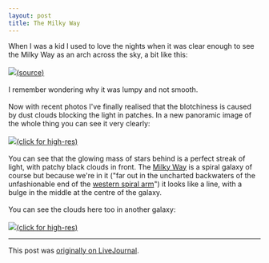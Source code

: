 ```yaml
---
layout: post
title: The Milky Way
---
```


<div class="entry-item s2-entrytext">When I was a kid I used to love the nights when it was clear enough to see the Milky Way as an arch across the sky, a bit like this:<br/><br/><a href="http://www.panoramio.com/photo/5177963" rel="nofollow"><img src="http://mw2.google.com/mw-panoramio/photos/medium/5177963.jpg"/>(source)</a><br/><br/>I remember wondering why it was lumpy and not smooth.<br/><br/>Now with recent photos I've finally realised that the blotchiness is caused by dust clouds blocking the light in patches. In a new panoramic image of the whole thing you can see it very clearly:<br/><br/><a href="http://www.eso.org/gallery/v/ESOPIA/Galaxies/phot-32a-09-fullres.tif.html" rel="nofollow"><img src="http://upload.wikimedia.org/wikipedia/commons/0/0a/Milkyway_pan1.jpg"/>(click for high-res)</a><br/><br/>You can see that the glowing mass of stars behind is a perfect streak of light, with patchy black clouds in front. The <a href="http://en.wikipedia.org/wiki/Milky_Way" rel="nofollow">Milky Way</a> is a spiral galaxy of course but because we're in it ("far out in the uncharted backwaters of the unfashionable end of the <a href="http://en.wikipedia.org/wiki/File:236084main_MilkyWay-full-annotated.jpg" rel="nofollow">western spiral arm</a>") it looks like a line, with a bulge in the middle at the centre of the galaxy.<br/><br/>You can see the clouds here too in another galaxy:<br/><br/><a href="http://en.wikipedia.org/wiki/File:Messier51_sRGB.jpg" rel="nofollow"><img src="http://upload.wikimedia.org/wikipedia/commons/thumb/d/db/Messier51_sRGB.jpg/300px-Messier51_sRGB.jpg"/>(click for high-res)</a></div><p><hr></p><p>This post was <a href="http://ferkeltongs.livejournal.com/28735.html">originally on LiveJournal</a>.</p>